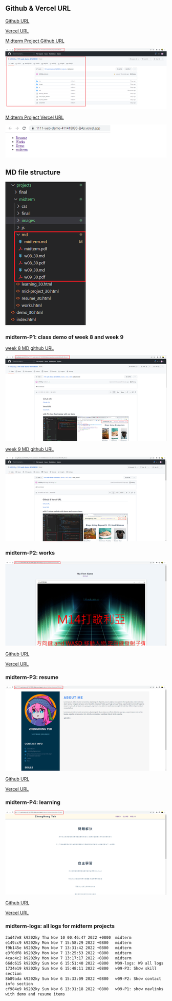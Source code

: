 ## Github & Vercel URL

[Github URL](https://github.com/k9202ky/1111-web-demo-411418030)

[Vercel URL](https://1111-web-demo-id-kd9e.vercel.app/)

[Midterm Project Github URL](https://github.com/k9202ky/1111-web-demo-411418030/tree/main/projects/midterm)

![](../images/Midterm%20Project%20Github.png)

[Midterm Project Vercel URL](https://1111-web-demo-411418030-8j4p.vercel.app/)

![](../images/Midterm%20Project%20Vercel.png)

## MD file structure

![](../images/MD%20file%20structure.png)

### midterm-P1: class demo of week 8 and week 9

[week 8 MD github URL](https://github.com/k9202ky/1111-web-demo-411418030/blob/main/demo/md/w08/w08_30.md)

![](../images/week%208%20MD.png)

[week 9 MD github URL](https://github.com/k9202ky/1111-web-demo-411418030/blob/main/demo/md/w09/w09_30.md)

![](../images/week%209%20MD.png)

### midterm-P2: works

![](../images/works.png)

[Github URL](https://github.com/k9202ky/1111-web-demo-411418030/blob/main/projects/midterm/works.html)

[Vercel URL](https://1111-web-demo-411418030-8j4p.vercel.app/projects/midterm/works.html)

### midterm-P3: resume

![](../images/resume.png)

[Github URL](https://github.com/k9202ky/1111-web-demo-411418030/blob/main/projects/midterm/resume_30.html)

[Vercel URL](https://1111-web-demo-411418030-8j4p.vercel.app/projects/midterm/resume_30.html)

### midterm-P4: learning

![](../images/learning.png)

[Github URL](https://github.com/k9202ky/1111-web-demo-411418030/blob/main/projects/midterm/learning_30.html)

[Vercel URL](https://1111-web-demo-411418030-8j4p.vercel.app/projects/midterm/learning_30.html)

### midterm-logs: all logs for midterm projects

```
2ad47e8 k9202ky Thu Nov 10 00:46:47 2022 +0800  midterm
e149cc9 k9202ky Mon Nov 7 15:58:29 2022 +0800   midterm
f9b145e k9202ky Mon Nov 7 13:31:42 2022 +0800   midterm
e3f0df8 k9202ky Mon Nov 7 13:25:53 2022 +0800   midterm
4cac4c2 k9202ky Mon Nov 7 13:17:17 2022 +0800   midterm
66dc615 k9202ky Sun Nov 6 15:51:40 2022 +0800   W09-logs: W9 all logs
1734e19 k9202ky Sun Nov 6 15:48:11 2022 +0800   w09-P3: Show skill section
8b89ada k9202ky Sun Nov 6 15:33:09 2022 +0800   w09-P2: Show contact info section
cf984e9 k9202ky Sun Nov 6 13:31:18 2022 +0800   w09-P1: show navlinks with demo and resume items
```
